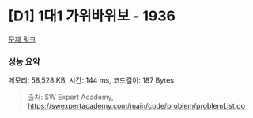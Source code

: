 # [D1] 1대1 가위바위보 - 1936 

[문제 링크](https://swexpertacademy.com/main/code/problem/problemDetail.do?contestProbId=AV5PjKXKALcDFAUq) 

### 성능 요약

메모리: 58,528 KB, 시간: 144 ms, 코드길이: 187 Bytes



> 출처: SW Expert Academy, https://swexpertacademy.com/main/code/problem/problemList.do